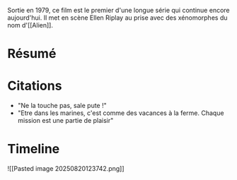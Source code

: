 Sortie en 1979, ce film est le premier d'une longue série qui continue encore aujourd'hui. Il met en scène Ellen Riplay au prise avec des xénomorphes du nom d'[[Alien]]. 

# Résumé


# Citations
- "Ne la touche pas, sale pute !"
- "Etre dans les marines, c'est comme des vacances à la ferme. Chaque mission est une partie de plaisir"

# Timeline

![[Pasted image 20250820123742.png]]